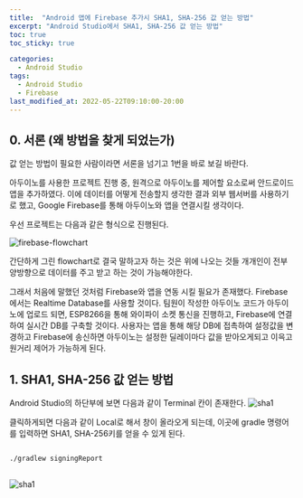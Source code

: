 ```yaml
---
title:  "Android 앱에 Firebase 추가시 SHA1, SHA-256 값 얻는 방법"
excerpt: "Android Studio에서 SHA1, SHA-256 값 얻는 방법"
toc: true
toc_sticky: true

categories:
  - Android Studio
tags:
  - Android Studio
  - Firebase
last_modified_at: 2022-05-22T09:10:00-20:00
---
```


## 0. 서론 (왜 방법을 찾게 되었는가)
값 얻는 방법이 필요한 사람이라면 서론을 넘기고 1번을 바로 보길 바란다.

아두이노를 사용한 프로젝트 진행 중, 원격으로 아두이노를 제어할 요소로써 안드로이드 앱을 추가하였다. 이에 데이터를 어떻게 전송할지 생각한 결과 외부 웹서버를 사용하기로 했고, Google Firebase를 통해 아두이노와 앱을 연결시킬 생각이다.

우선 프로젝트는 다음과 같은 형식으로 진행된다.

![firebase-flowchart](https://hwisulee.github.io/assets/images/firebase.drawio.png)

간단하게 그린 flowchart로 결국 말하고자 하는 것은 위에 나오는 것들 개개인이 전부 양방향으로 데이터를 주고 받고 하는 것이 가능해야한다.

그래서 처음에 말했던 것처럼 Firebase와 앱을 연동 시킬 필요가 존재했다. Firebase에서는 Realtime Database를 사용할 것이다. 팀원이 작성한 아두이노 코드가 아두이노에 업로드 되면, ESP8266을 통해 와이파이 소켓 통신을 진행하고, Firebase에 연결하여 실시간 DB를 구축할 것이다.  사용자는 앱을 통해 해당 DB에 접촉하여 설정값을 변경하고 Firebase에 송신하면 아두이노는 설정한 딜레이마다 값을 받아오게되고 이윽고 원거리 제어가 가능하게 된다.



## 1. SHA1, SHA-256 값 얻는 방법
Android Studio의 하단부에 보면 다음과 같이 Terminal 칸이 존재한다.
![sha1](https://hwisulee.github.io/assets/images/sha1.JPG)

클릭하게되면 다음과 같이 Local로 해서 창이 올라오게 되는데, 이곳에 gradle 명령어를 입력하면 SHA1, SHA-256키를 얻을 수 있게 된다.

<pre>
<code>
./gradlew signingReport
</code>
</pre>

![sha1](https://hwisulee.github.io/assets/images/sha2.JPG)
<!--stackedit_data:
eyJoaXN0b3J5IjpbLTEyNTA0NTQ1MDYsLTExNDM5NDU0NjYsLT
IxMDY4ODU3OCwxNjE2NDUxMTU5LDE3ODgwMDU5NjUsMTgxODE4
NTg3LC0yMDY4OTA2NjQwLDEwNDA4NjY3OF19
-->